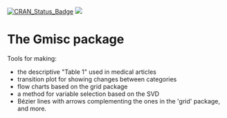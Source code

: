 [![CRAN_Status_Badge](http://www.r-pkg.org/badges/version/Gmisc)](https://cran.r-project.org/package=Gmisc)
[![](https://cranlogs.r-pkg.org/badges/Gmisc)](https://cran.r-project.org/package=Gmisc)

# The Gmisc package

Tools for making:

- the descriptive "Table 1" used in medical articles
- transition plot for showing changes between categories
- flow charts based on the grid package
- a method for variable selection based on the SVD
- Bézier lines with arrows complementing the ones in the 'grid' package, and more.
